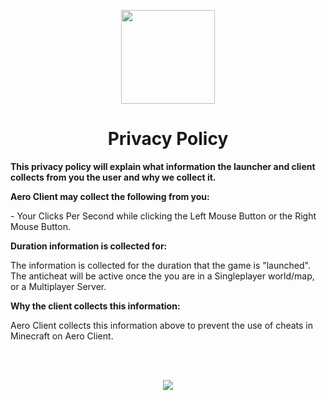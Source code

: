 <!DOCTYPE html>
<html>

<p align="center">
    <img src="https://i.imgur.com/e4Au1VM.png" width="150" height="150"/>
    <h1 align="center">Privacy Policy</h1>
</p>

<strong>This privacy policy will explain what information the launcher and client collects from you the user and why we collect it.</strong>

<strong>Aero Client may collect the following from you:</strong>

<!-- <p>- Left Mouse Button and Right Mouse button Clicking patterns.</p> -->

<p>- Your Clicks Per Second while clicking the Left Mouse Button or the Right Mouse Button.</p>

<strong>Duration information is collected for:</strong>

<p>The information is collected for the duration that the game is "launched". The anticheat will be active once the you are in a Singleplayer world/map, or a Multiplayer Server.</p>

<strong>Why the client collects this information:</strong>
<br>
<p>Aero Client collects this information above to prevent the use of cheats in Minecraft on Aero Client.<p>
<br>
<br>
<p align="center">
    <a href="https://github.com/Aero-Client/Terms-of-Service">
    <img src="https://raw.githubusercontent.com/Aero-Client/Aero-Client.github.io/master/button2.png">
    </a>
</p>

</html>
